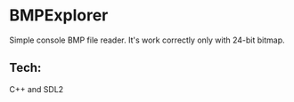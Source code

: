 # BMPExplorer

Simple console BMP file reader. It's work correctly only with 24-bit bitmap. 

## Tech:
C++ and SDL2
